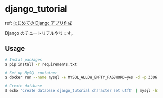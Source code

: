 # django_tutorial

ref: [はじめての Django アプリ作成](https://docs.djangoproject.com/ja/2.0/intro/tutorial01/)

Django のチュートリアルやります。

## Usage

```sh
# Instal packages
$ pip install -r requirements.txt

# Set up MySQL container
$ docker run --name mysql -e MYSQL_ALLOW_EMPTY_PASSWORD=yes -d -p 3306:3306 mysql:5.6

# Create database
$ echo 'create database django_tutorial character set utf8' | mysql -h127.0.0.1 -P3306 -uroot
```

